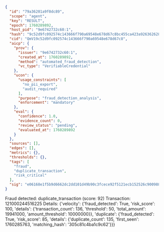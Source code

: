```json
{
  "id": "79a36201a9f0dc89",
  "scope": "agent",
  "key": "RESULT",
  "epoch": 1760289892,
  "host_pid": "9e6742732c60:1",
  "hash": "9c52d9fc092574c143666f790a69548e678d67c8bc455ca423a92636262887bc",
  "cid": "QmV19c52d9fc092574c143666f790a69548e678d67c8",
  "aicp": {
    "prov": {
      "issuer": "9e6742732c60:1",
      "created_at": 1760289892,
      "method": "automated_fraud_detection",
      "vc_type": "VerifiableCredential"
    },
    "ucon": {
      "usage_constraints": [
        "no_pii_export",
        "audit_required"
      ],
      "purpose": "fraud_detection_analysis",
      "enforcement": "mandatory"
    },
    "eval": {
      "confidence": 1.0,
      "evidence_count": 0,
      "review_status": "pending",
      "evaluated_at": 1760289892
    }
  },
  "sources": [],
  "edges": [],
  "metrics": {},
  "thresholds": {},
  "tags": [
    "fraud",
    "duplicate_transaction",
    "risk_critical"
  ],
  "sig": "e06168e1f5b9d6662dc2dd101d49b90c3fcece92f5121ecb152526c900988f52"
}
```

Fraud detected: duplicate_transaction (score: 92)
Transaction: 121000244516225
Details: {'velocity': {'fraud_detected': True, 'risk_score': 100, 'details': {'transaction_count': 136, 'threshold': 50, 'total_amount': 19941000, 'amount_threshold': 10000000}}, 'duplicate': {'fraud_detected': True, 'risk_score': 85, 'details': {'duplicate_count': 135, 'first_seen': 1760285763, 'matching_hash': '305c81c4ba1c9c62'}}}